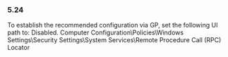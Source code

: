 
### 5.24  
To establish the recommended configuration via GP, set the following UI path to: Disabled. 
Computer Configuration\Policies\Windows Settings\Security Settings\System 
Services\Remote Procedure Call (RPC) Locator 
